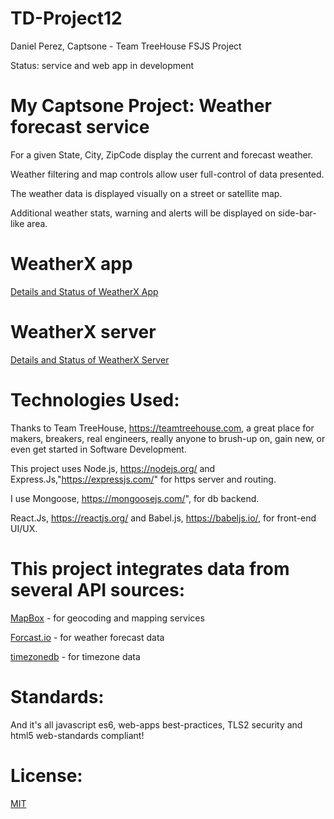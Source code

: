 # TD-Project12
Daniel Perez, Captsone - Team TreeHouse FSJS Project

Status: service and web app in development

# My Captsone Project:  Weather forecast service  

For a given State, City, ZipCode display the current and forecast weather.

Weather filtering and map controls allow user full-control of data presented.

The weather data is displayed visually on a street or satellite map.

Additional weather stats, warning and alerts will be displayed on side-bar-like area.

# WeatherX app

[Details and Status of WeatherX App](https://github.com/pereznetworks/TD-Project12/blob/master/WeatherX/README.md)

# WeatherX server

[Details and Status of WeatherX Server](https://github.com/pereznetworks/TD-Project12/blob/master/WeatherX-Server/readme.md)

# Technologies Used:

Thanks to Team TreeHouse, https://teamtreehouse.com, a great place for makers, breakers, real engineers, really anyone to brush-up on, gain new, or even get started in Software Development.

This project uses Node.js, https://nodejs.org/ and Express.Js,"https://expressjs.com/" for https server and routing.

I use Mongoose, https://mongoosejs.com/", for db backend.

React.Js, https://reactjs.org/ and Babel.js, https://babeljs.io/, for front-end UI/UX.

# This project integrates data from several API sources:  

[MapBox](https://www.mapbox.com/) - for geocoding and mapping services

[Forcast.io](https://darksky.net/dev/docs) - for weather forecast data

[timezonedb](https://timezonedb.com/api) - for timezone data

# Standards:

And it's all javascript es6, web-apps best-practices, TLS2 security and html5 web-standards compliant!

# License:

[MIT](https://github.com/pereznetworks/TD-Project12/blob/master/LICENSE)
